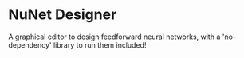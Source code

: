 # NuNet Designer
 A graphical editor to design feedforward neural networks, with a 'no-dependency' library to run them included!
